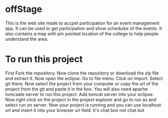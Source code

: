 # offStage

This is the web site made to accpet participation for an event management app.
It can be used to get participation and show schedules of the events.
It also contains a map with pin pointed location of the college to help people understand the area.

# To run this project
First Fork the repository.
Now clone the repository or download the zip file and extract it.
Now open the eclipse.
Go to file menu.
Click on import.
Select git there.
Now select the project from your computer or copy the url of the project from the git and paste it in the box.
You will also need apache tomcaate server to run this project.
Add tomcat server into your eclipse.
Now right click on the project in the project explorer and go to run as and select run on server.
Now your project is running and you can use localhost url and insert it into your browser url field.
It's chat box not chat bot
